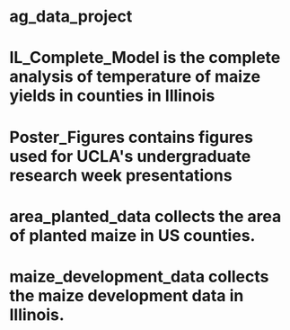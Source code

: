# ag_data_project

# IL_Complete_Model is the complete analysis of temperature of maize yields in counties in Illinois
# Poster_Figures contains figures used for UCLA's undergraduate research week presentations
# area_planted_data collects the area of planted maize in US counties.
# maize_development_data collects the maize development data in Illinois.
